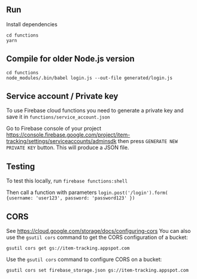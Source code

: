 ## Run

Install dependencies

```
cd functions
yarn
```

## Compile for older Node.js version

```
cd functions
node_modules/.bin/babel login.js --out-file generated/login.js
```

## Service account / Private key

To use Firebase cloud functions you need to generate a private key and save it in `functions/service_account.json`

Go to Firebase console of your project
https://console.firebase.google.com/project/item-tracking/settings/serviceaccounts/adminsdk
then press `GENERATE NEW PRIVATE KEY` button. This will produce a JSON file.

## Testing

To test this locally, run
`firebase functions:shell`

Then call a function with parameters
`login.post('/login').form( {username: 'user123', password: 'password123' })`

## CORS

See https://cloud.google.com/storage/docs/configuring-cors
You can also use the `gsutil cors` command to get the CORS configuration of a bucket:

```
gsutil cors get gs://item-tracking.appspot.com
```

Use the `gsutil cors` command to configure CORS on a bucket:

```
gsutil cors set firebase_storage.json gs://item-tracking.appspot.com
```
